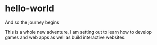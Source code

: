 # hello-world
And so the journey begins

This is a whole new adventure, I am setting out to learn how to develop games and web apps as well as build interactive websites.
